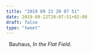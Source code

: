 ```yaml
---
title: "2019 09 22 20 07 51"
date: 2019-09-22T20:07:51+02:00
draft: false
type: "tweet"
---
```

<a href="https://music.apple.com/fr/album/in-the-flat-field/1025316248" class="iconfont icon-music" title="rss"></a> &nbsp; Bauhaus, *In the Flat Field*.
